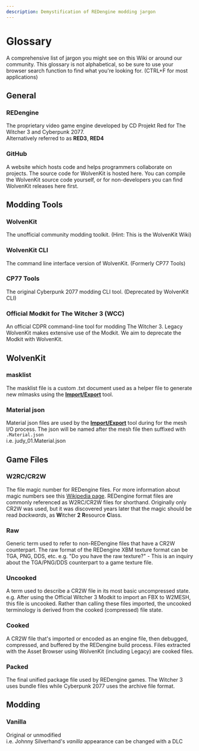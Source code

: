 ```yaml
---
description: Demystification of REDengine modding jargon
---
```


# Glossary

A comprehensive list of jargon you might see on this Wiki or around our community. This glossary is not alphabetical, so be sure to use your browser search function to find what you're looking for. (CTRL+F for most applications)

## General

### REDengine

&#x20;The proprietary video game engine developed by CD Projekt Red for The Witcher 3 and Cyberpunk 2077.\
Alternatively referred to as **RED3**, **RED4**

### GitHub

&#x20;A website which hosts code and helps programmers collaborate on projects. The source code for WolvenKit is hosted here. You can compile the WolvenKit source code yourself, or for non-developers you can find WolvenKit releases here first.

## Modding Tools

### WolvenKit

The unofficial community modding toolkit. (Hint: This is the WolvenKit Wiki)

### WolvenKit CLI

The command line interface version of WolvenKit. (Formerly CP77 Tools)

### CP77 Tools

The original Cyberpunk 2077 modding CLI tool. (Deprecated by WolvenKit CLI)

### Official Modkit for The Witcher 3 (WCC)

An official CDPR command-line tool for modding The Witcher 3. Legacy WolvenKit makes extensive use of the Modkit. We aim to deprecate the Modkit with WolvenKit.

## WolvenKit

### masklist

The masklist file is a custom .txt document used as a helper file to generate new mlmasks using the [**Import/Export**](../wolvenkit-app/editor/import-export/) tool.

### Material json

Material json files are used by the [**Import/Export**](../wolvenkit-app/editor/import-export/) tool during for the mesh I/O process. The json will be named after the mesh file then suffixed with `.Material.json`\
i.e. judy\_01.Material.json

## Game Files

### W2RC/CR2W

The file magic number for REDengine files. For more information about magic numbers see this [Wikipedia page](https://en.wikipedia.org/wiki/List\_of\_file\_signatures). REDengine format files are commonly referenced as W2RC/CR2W files for shorthand. Originally only CR2W was used, but it was discovered years later that the magic should be read _backwards_, as **W**itcher **2** **R**esource **C**lass.

### Raw

Generic term used to refer to non-REDengine files that have a CR2W counterpart. The raw format of the REDengine XBM texture format can be TGA, PNG, DDS, etc. e.g. "Do you have the raw texture?" - This is an inquiry about the TGA/PNG/DDS counterpart to a game texture file.

### Uncooked

A term used to describe a CR2W file in its most basic uncompressed state.\
e.g. After using the Official Witcher 3 Modkit to import an FBX to W2MESH, this file is uncooked. Rather than calling these files imported, the uncooked terminology is derived from the cooked (compressed) file state.

### Cooked

A CR2W file that's imported or encoded as an engine file, then debugged, compressed, and buffered by the REDengine build process. Files extracted with the Asset Browser using WolvenKit (including Legacy) are cooked files.

### Packed

The final unified package file used by REDengine games. The Witcher 3 uses bundle files while Cyberpunk 2077 uses the archive file format.

## Modding

### Vanilla

Original or unmodified\
i.e. Johnny Silverhand's _vanilla_ appearance can be changed with a DLC

